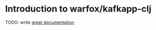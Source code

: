 # Introduction to warfox/kafkapp-clj

TODO: write [great documentation](http://jacobian.org/writing/what-to-write/)
